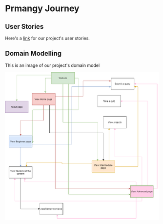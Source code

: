 # Prmangy Journey 

## User Stories

Here's a [link](https://docs.google.com/document/d/1Jz-jQ4xf2dkP4uPHQZO-A6ORa8GG0WXb2MPusGQFYq8/edit?usp=sharing) for our project's user stories.


## Domain Modelling 

This is an image of our project's domain model 

![domainModel](img/DomainModeling.png)